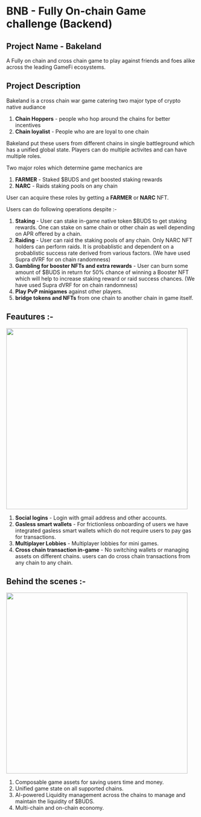 # BNB - Fully On-chain Game challenge (Backend)

## Project Name - Bakeland

A Fully on chain and cross chain game to play against friends and foes alike across the leading GameFi ecosystems. 

## Project Description

Bakeland is a cross chain war game catering two major type of crypto native audiance 
  1. **Chain Hoppers** - people who hop around the chains for better incentives
  2. **Chain loyalist** - People who are are loyal to one chain

Bakeland put these users from different chains in single battleground which has a unified global state. Players can do multiple activites and can have multiple roles.

Two major roles which determine game mechanics are 
  1. **FARMER** - Staked $BUDS and get boosted staking rewards
  2. **NARC** - Raids staking pools on any chain

User can acquire these roles by getting a **FARMER** or **NARC** NFT. 

Users can do following operations despite :-

  1. **Staking** - User can stake in-game native token $BUDS to get staking rewards. One can stake on same chain or other chain as well depending on APR offered by a chain.
  2. **Raiding** - User can raid the staking pools of any chain. Only NARC NFT holders can perform raids. It is probablistic and dependent on a probablistic success rate derived from various factors. (We have used Supra dVRF for on chain randomness)
  3. **Gambling for booster NFTs and extra rewards** - User can burn some amount of $BUDS in return for 50% chance of winning a Booster NFT which will help to increase staking reward or raid success chances. (We have used Supra dVRF for on chain randomness)
  4. **Play PvP minigames** against other players.
  5. **bridge tokens and NFTs** from one chain to another chain in game itself.

## Feautures :-
  <img src="https://github.com/user-attachments/assets/d25f5c3d-2dd7-4240-8ff6-fe80cdeba359" width="480">

  1. **Social logins** - Login with gmail address and other accounts.
  2. **Gasless smart wallets** - For frictionless onboarding of users we have integrated gasless smart wallets which do not require users to pay gas for transactions.
  3. **Multiplayer Lobbies** - Multiplayer lobbies for mini games.
  4. **Cross chain transaction in-game** - No switching wallets or managing assets on different chains. users can do cross chain transactions from any chain to any chain.

## Behind the scenes :-
  <img src="https://github.com/user-attachments/assets/c14aeccc-d06f-43c6-93cd-dde0ad493869" width="480">

  1. Composable game assets for saving users time and money.
  2. Unified game state on all supported chains.
  3. AI-powered Liquidity management across the chains to manage and maintain the liquidity of $BUDS.
  4. Multi-chain and on-chain economy.


